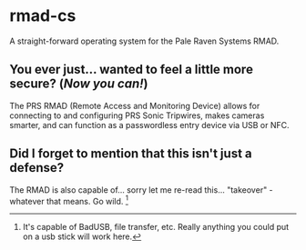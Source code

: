 # **rmad-cs**

A straight-forward operating system for the Pale Raven Systems RMAD.

## **You ever just... wanted to feel a little more secure?** (*Now you can!*)

The PRS RMAD (Remote Access and Monitoring Device) allows for connecting to and configuring PRS Sonic Tripwires, makes cameras smarter, and can function as a passwordless entry device via USB or NFC.


## **Did I forget to mention that this isn't just a defense?**

The RMAD is also capable of... sorry let me re-read this... "takeover" - whatever that means. Go wild. [^1]

[^1]: It's capable of BadUSB, file transfer, etc. Really anything you could put on a usb stick will work here.
